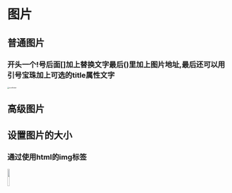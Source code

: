 #  图片

## 普通图片

### 开头一个!号后面[]加上替换文字最后()里加上图片地址,最后还可以用引号宝珠加上可选的title属性文字

<img src="C:\Users\asus\Documents\makedown\iconfinder.png" alt="iconfinder" style="zoom:25%;" />

## 高级图片

## 设置图片的大小

### 通过使用html的img标签

<img src="C:\Users\asus\Documents\makedown\iconfinder.png" style="width:10%;height:10%;"/>



